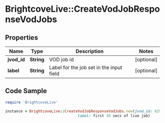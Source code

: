 # BrightcoveLive::CreateVodJobResponseVodJobs

## Properties

Name | Type | Description | Notes
------------ | ------------- | ------------- | -------------
**jvod_id** | **String** | VOD job id | [optional] 
**label** | **String** | Label for the job set in the input field | [optional] 

## Code Sample

```ruby
require 'BrightcoveLive'

instance = BrightcoveLive::CreateVodJobResponseVodJobs.new(jvod_id: 62989518f9294e19b2f7e184e8141d72,
                                 label: first 30 secs of live job)
```


